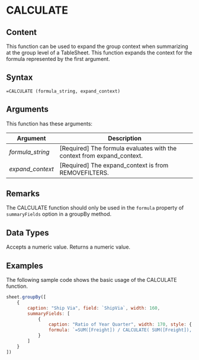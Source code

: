 # CALCULATE

## Content

This function can be used to expand the group context when summarizing at the group level of a TableSheet. This function expands the context for the formula represented by the first argument.

## Syntax

`=CALCULATE (formula_string, expand_context)`

## Arguments

This function has these arguments:

| Argument | Description |
| -------- | ----------- |
| *formula\_string* | [Required] The formula evaluates with the context from expand\_context. |
| *expand\_context* | [Required] The expand\_context is from REMOVEFILTERS. |

## Remarks

The CALCULATE function should only be used in the `formula` property of `summaryFields` option in a groupBy method.

## Data Types

Accepts a numeric value. Returns a numeric value.

## Examples

The following sample code shows the basic usage of the CALCULATE function.

```JavaScript
sheet.groupBy([
    {
        caption: "Ship Via", field: `ShipVia`, width: 160,
        summaryFields: [
            {
                caption: "Ratio of Year Quarter", width: 170, style: { formatter: "0.00%" },
                formula: `=SUM([Freight]) / CALCULATE( SUM([Freight]), REMOVEFILTERS("ShipVia"))`, // ratio of sum of freight under freight level to sum of freight under ship name
            }
        ]
    }
])
```
